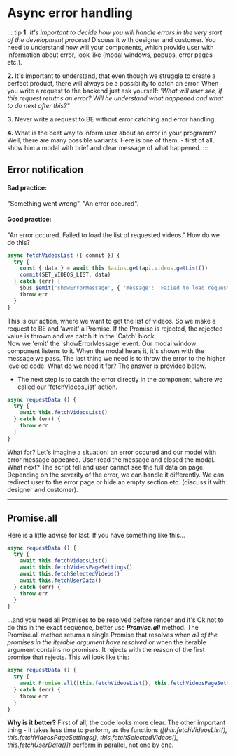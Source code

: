# Async error handling

::: tip
**1.** *It's important to decide how you will handle errors in the very start of the development process!* Discuss it with designer and customer. You need to understand how will your components, which provide user with information about error, look like (modal windows, popups, error pages etc.).

**2.** It's important to understand, that even though we struggle to create a perfect product, 
there will always be a possibility to catch an error. When you write a request to the backend just ask yourself:
*'What will user see, if this request retutns an error? Will he understand what happened and what to do next after this?"*

**3.** Never write a request to BE without error catching and error handling.

**4.** What is the best way to inform  user about an error in your programm? Well, there are many possible variants. Here is one of them:
	- first of all, show him a modal with brief and clear message of what happened.
:::

## Error notification
#### Bad practice: 
  "Something went wrong", "An error occured".


#### Good practice: 
  "An error occured. Failed to load the list of requested videos."
  How do we do this?

```javascript
async fetchVideosList ({ commit }) {
  try {
    const { data } = await this.$axios.get(api.videos.getList())
    commit(SET_VIDEOS_LIST, data)
  } catch (err) {
    $bus.$emit('showErrorMessage', { 'message': 'Failed to load requested videos list', 'title': 'An error occured' })
    throw err
  }
}
```
This is our action, where we want to get the list of videos. So we make a request to BE and 'await' a Promise. 
If the Promise is rejected, the rejected value is thrown and we catch it in the 'Catch' block.   
Now we 'emit' the 'showErrorMessage' event. Our modal window component listens to it. When the modal hears it, it's shown with the message we pass.
The last thing we need is to throw the error to the higher leveled code. What do we need it for? The answer is provided below.
- The next step is to catch the error directly in the component, where we called our 'fetchVideosList'  action. 
  
```javascript
async requestData () {
  try {
    await this.fetchVideosList()
  } catch (err) {
    throw err
  }
}
```
What for? Let's imagine a situation: an error occured and our model with error message appeared. User read the message and closed the modal. What next? The script fell and user cannot see the full data on page. Depending on the severity of the error, we can handle it differently. We can redirect user to the error page or hide an empty section etc. (discuss  it with designer and customer).

---

## Promise.all

Here is a little advise for last. 
If you have something like this...

```javascript
async requestData () {
  try {
    await this.fetchVideosList()
    await this.fetchVideosPageSettings()
    await this.fetchSelectedVideos()
    await this.fetchUserData()
  } catch (err) {
    throw err
  }
}
```
...and you need all Promises to be resolved before render and it's Ok not to do this in the exact sequence, better use ***Promise.all*** method.
The Promise.all method returns a single Promise that resolves when *all of the promises in the iterable argument have resolved* or when the iterable argument contains no promises. It rejects with the reason of the first promise that rejects.
This wil look like this:

```javascript
async requestData () {
  try {
    await Promise.all([this.fetchVideosList(), this.fetchVideosPageSettings(), this.fetchSelectedVideos(), this.fetchUserData()])
  } catch (err) {
    throw err
  }
}
```
**Why is it better?** First of all, the code looks more clear. The other important thing - it takes less time to perform, as the functions *([this.fetchVideosList(), this.fetchVideosPageSettings(), this.fetchSelectedVideos(), this.fetchUserData()])* perform in parallel, not one by one.